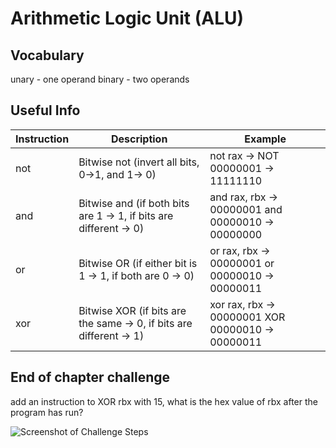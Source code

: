 # Arithmetic Logic Unit (ALU)

## Vocabulary

unary - one operand
binary - two operands

## Useful Info

| Instruction | Description | Example |
| ---- | ---- | ---- |
| not | Bitwise not (invert all bits, 0->1, and 1-> 0) | not rax -> NOT 00000001 -> 11111110 |
| and | Bitwise and (if both bits are 1 -> 1, if bits are different -> 0) | and rax, rbx -> 00000001 and 00000010 -> 00000000 |
| or | Bitwise OR (if either bit is 1 -> 1, if both are 0 -> 0) | or rax, rbx -> 00000001 or 00000010 -> 00000011 |
| xor | Bitwise XOR (if bits are the same -> 0, if bits are different -> 1) | xor rax, rbx -> 00000001 XOR 00000010 -> 00000011 |

## End of chapter challenge

add an instruction to XOR rbx with 15, what is the hex value of rbx after the program has run?

![Screenshot of Challenge Steps](https://github.com/jmcshannon/jmcshannon/images/alu_challenge.png)
